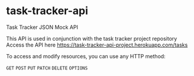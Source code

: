 # task-tracker-api

Task Tracker JSON Mock API  

This API is used in conjunction with the task tracker project repository  
Access the API here https://task-tracker-api-project.herokuapp.com/tasks  
  
To access and modify resources, you can use any HTTP method:

`GET` `POST` `PUT` `PATCH` `DELETE` `OPTIONS`
